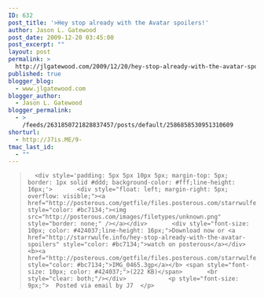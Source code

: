 ```yaml
---
ID: 632
post_title: '>Hey stop already with the Avatar spoilers!'
author: Jason L. Gatewood
post_date: 2009-12-20 03:45:00
post_excerpt: ""
layout: post
permalink: >
  http://jlgatewood.com/2009/12/20/hey-stop-already-with-the-avatar-spoilers/
published: true
blogger_blog:
  - www.jlgatewood.com
blogger_author:
  - Jason L. Gatewood
blogger_permalink:
  - >
    /feeds/2631850721828837457/posts/default/2586858530951310609
shorturl:
  - http://J7is.ME/9-
tmac_last_id:
  - ""
---
```

>       <div style='padding: 5px 5px 10px 5px; margin-top: 5px; border: 1px solid #ddd; background-color: #fff;line-height: 16px;'>       <div style="float: left; margin-right: 5px; overflow: visible;"><a href="http://posterous.com/getfile/files.posterous.com/starrwulfe/AEQVC0MJFPpyvZrM6Hy3uLseIB8gmBJyqgJqlSsrvfs2tGvwT2zZ2p4P4xLT/IMG_0465.3gp" style="color: #bc7134;"><img src="http://posterous.com/images/filetypes/unknown.png" style="border: none;" /></a></div>       <div style="font-size: 10px; color: #424037;line-height: 16px;">Download now or <a href="http://starrwulfe.info/hey-stop-already-with-the-avatar-spoilers" style="color: #bc7134;">watch on posterous</a></div>       <b><a href="http://posterous.com/getfile/files.posterous.com/starrwulfe/AEQVC0MJFPpyvZrM6Hy3uLseIB8gmBJyqgJqlSsrvfs2tGvwT2zZ2p4P4xLT/IMG_0465.3gp" style="color: #bc7134;">IMG_0465.3gp</a></b> <span style="font-size: 10px; color: #424037;">(222 KB)</span>       <br style="clear: both;"/></div>            <p style="font-size: 9px;">  Posted via email by J7  </p>